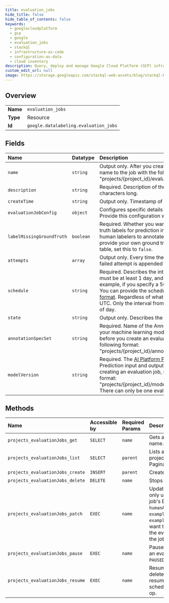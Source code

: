 ```yaml
---
title: evaluation_jobs
hide_title: false
hide_table_of_contents: false
keywords:
  - googlecloudplatform
  - gcp
  - google
  - evaluation_jobs
  - stackql
  - infrastructure-as-code
  - configuration-as-data
  - cloud inventory
description: Query, deploy and manage Google Cloud Platform (GCP) infrastructure and resources using SQL
custom_edit_url: null
image: https://storage.googleapis.com/stackql-web-assets/blog/stackql-blog-post-featured-image.png
---
```

  
    

## Overview
<table><tbody>
<tr><td><b>Name</b></td><td><code>evaluation_jobs</code></td></tr>
<tr><td><b>Type</b></td><td>Resource</td></tr>
<tr><td><b>Id</b></td><td><code>google.datalabeling.evaluation_jobs</code></td></tr>
</tbody></table>

## Fields
| Name | Datatype | Description |
|:-----|:---------|:------------|
| `name` | `string` | Output only. After you create a job, Data Labeling Service assigns a name to the job with the following format: "projects/{project_id}/evaluationJobs/ {evaluation_job_id}" |
| `description` | `string` | Required. Description of the job. The description can be up to 25,000 characters long. |
| `createTime` | `string` | Output only. Timestamp of when this evaluation job was created. |
| `evaluationJobConfig` | `object` | Configures specific details of how a continuous evaluation job works. Provide this configuration when you create an EvaluationJob. |
| `labelMissingGroundTruth` | `boolean` | Required. Whether you want Data Labeling Service to provide ground truth labels for prediction input. If you want the service to assign human labelers to annotate your data, set this to `true`. If you want to provide your own ground truth labels in the evaluation job's BigQuery table, set this to `false`. |
| `attempts` | `array` | Output only. Every time the evaluation job runs and an error occurs, the failed attempt is appended to this array. |
| `schedule` | `string` | Required. Describes the interval at which the job runs. This interval must be at least 1 day, and it is rounded to the nearest day. For example, if you specify a 50-hour interval, the job runs every 2 days. You can provide the schedule in [crontab format](https://cloud.google.com/scheduler/docs/configuring/cron-job-schedules) or in an [English-like format](https://cloud.google.com/appengine/docs/standard/python/config/cronref#schedule_format). Regardless of what you specify, the job will run at 10:00 AM UTC. Only the interval from this schedule is used, not the specific time of day. |
| `state` | `string` | Output only. Describes the current state of the job. |
| `annotationSpecSet` | `string` | Required. Name of the AnnotationSpecSet describing all the labels that your machine learning model outputs. You must create this resource before you create an evaluation job and provide its name in the following format: "projects/{project_id}/annotationSpecSets/{annotation_spec_set_id}" |
| `modelVersion` | `string` | Required. The [AI Platform Prediction model version](https://cloud.google.com/ml-engine/docs/prediction-overview) to be evaluated. Prediction input and output is sampled from this model version. When creating an evaluation job, specify the model version in the following format: "projects/{project_id}/models/{model_name}/versions/{version_name}" There can only be one evaluation job per model version. |
## Methods
| Name | Accessible by | Required Params | Description |
|:-----|:--------------|:----------------|:------------|
| `projects_evaluationJobs_get` | `SELECT` | `name` | Gets an evaluation job by resource name. |
| `projects_evaluationJobs_list` | `SELECT` | `parent` | Lists all evaluation jobs within a project with possible filters. Pagination is supported. |
| `projects_evaluationJobs_create` | `INSERT` | `parent` | Creates an evaluation job. |
| `projects_evaluationJobs_delete` | `DELETE` | `name` | Stops and deletes an evaluation job. |
| `projects_evaluationJobs_patch` | `EXEC` | `name` | Updates an evaluation job. You can only update certain fields of the job's EvaluationJobConfig: `humanAnnotationConfig.instruction`, `exampleCount`, and `exampleSamplePercentage`. If you want to change any other aspect of the evaluation job, you must delete the job and create a new one. |
| `projects_evaluationJobs_pause` | `EXEC` | `name` | Pauses an evaluation job. Pausing an evaluation job that is already in a `PAUSED` state is a no-op. |
| `projects_evaluationJobs_resume` | `EXEC` | `name` | Resumes a paused evaluation job. A deleted evaluation job can't be resumed. Resuming a running or scheduled evaluation job is a no-op. |

